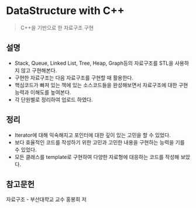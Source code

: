 # DataStructure with C++
> C++을 기반으로 한 자료구조 구현

## 설명
- Stack, Queue, Linked List, Tree, Heap, Graph등의 자료구조를 STL을 사용하지 않고 구현해본다.
- 구현한 자료구조는 다음 자료구조를 구현할 때 활용한다.
- 핵심코드가 빠져 있는 책에 있는 소스코드들을 완성해보면서 자료구조에 대한 구현능력과 이해도를 높여본다.
- 각 단원별로 정리하여 업로드 하였다.

## 정리
- Iterator에 대해 익숙해지고 포인터에 대한 깊이 있는 고민을 할 수 있었다.
- 보다 효율적인 코드를 작성하기 위한 고민과 고민한 내용을 구현하는 능력을 기를 수 있었다.
- 모든 클래스를 template로 구현하여 다양한 자료형에 대응하는 코드를 작성해 보았다. 


## 참고문헌
자료구조 - 부산대학교 교수 홍봉희 저
